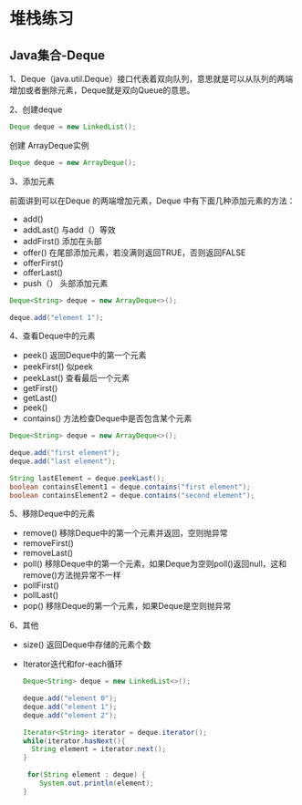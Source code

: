 # 堆栈练习 #

## Java集合-Deque ##

1、Deque（java.util.Deque）接口代表着双向队列，意思就是可以从队列的两端增加或者删除元素，Deque就是双向Queue的意思。

2、创建deque

```java
Deque deque = new LinkedList();
```

创建 ArrayDeque实例

```java
Deque deque = new ArrayDeque();
```

3、添加元素

前面讲到可以在Deque 的两端增加元素，Deque 中有下面几种添加元素的方法：

- add()
- addLast()   与add（）等效
- addFirst()   添加在头部
- offer()         在尾部添加元素，若没满则返回TRUE，否则返回FALSE
- offerFirst()
- offerLast()
- push（）     头部添加元素

```java
Deque<String> deque = new ArrayDeque<>();
 
deque.add("element 1");
```

4、查看Deque中的元素

- peek()      返回Deque中的第一个元素
- peekFirst()  似peek
- peekLast()  查看最后一个元素
- getFirst()
- getLast()
- peek()
- contains()  方法检查Deque中是否包含某个元素

```java
Deque<String> deque = new ArrayDeque<>();
 
deque.add("first element");
deque.add("last element");
 
String lastElement = deque.peekLast();
boolean containsElement1 = deque.contains("first element");
boolean containsElement2 = deque.contains("second element");


```

5、移除Deque中的元素

- remove()         移除Deque中的第一个元素并返回，空则抛异常
- removeFirst()
- removeLast()
- poll()                 移除Deque中的第一个元素，如果Deque为空则poll()返回null，这和remove()方法抛异常不一样
- pollFirst()
- pollLast()
- pop()                   移除Deque的第一个元素，如果Deque是空则抛异常

6、其他

- size()  返回Deque中存储的元素个数

- Iterator迭代和for-each循环

  ```java
  Deque<String> deque = new LinkedList<>();
   
  deque.add("element 0");
  deque.add("element 1");
  deque.add("element 2");
   
  Iterator<String> iterator = deque.iterator();
  while(iterator.hasNext(){
    String element = iterator.next();
  }
        
   for(String element : deque) {
      System.out.println(element);
  }
  ```

  

